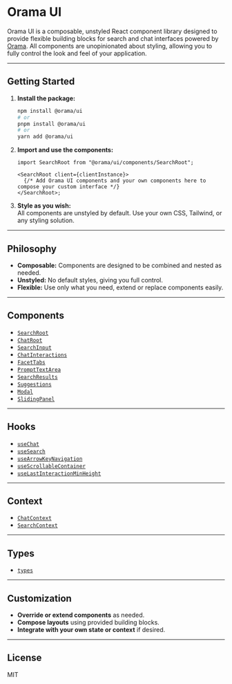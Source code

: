 # Orama UI

Orama UI is a composable, unstyled React component library designed to provide flexible building blocks for search and chat interfaces powered by [Orama](https://orama.com/). All components are unopinionated about styling, allowing you to fully control the look and feel of your application.

---

## Getting Started

1. **Install the package:**

   ```bash
   npm install @orama/ui
   # or
   pnpm install @orama/ui
   # or
   yarn add @orama/ui
   ```

2. **Import and use the components:**

   ```tsx
   import SearchRoot from "@orama/ui/components/SearchRoot";

   <SearchRoot client={clientInstance}>
     {/* Add Orama UI components and your own components here to compose your custom interface */}
   </SearchRoot>;
   ```

3. **Style as you wish:**  
   All components are unstyled by default. Use your own CSS, Tailwind, or any styling solution.

---

## Philosophy

- **Composable:** Components are designed to be combined and nested as needed.
- **Unstyled:** No default styles, giving you full control.
- **Flexible:** Use only what you need, extend or replace components easily.

---

## Components

- [`SearchRoot`](./docs/components/SearchRoot.md)
- [`ChatRoot`](./docs/components/ChatRoot.md)
- [`SearchInput`](./docs/components/SearchInput.md)
- [`ChatInteractions`](./docs/components/ChatInteractions.md)
- [`FacetTabs`](./docs/components/FacetTabs.md)
- [`PromptTextArea`](./docs/components/PromptTextArea.md)
- [`SearchResults`](./docs/components/SearchResults.md)
- [`Suggestions`](./docs/components/Suggestions.md)
- [`Modal`](./docs/components/Modal.md)
- [`SlidingPanel`](./docs/components/SlidingPanel.md)

---

## Hooks

- [`useChat`](./docs/hooks/useChat.md)
- [`useSearch`](./docs/hooks/useSearch.md)
- [`useArrowKeyNavigation`](./docs/hooks/useArrowKeyNavigation.md)
- [`useScrollableContainer`](./docs/hooks/useScrollableContainer.md)
- [`useLastInteractionMinHeight`](./docs/hooks/useLastInteractionMinHeight.md)

---

## Context

- [`ChatContext`](./docs/context/ChatContext.md)
- [`SearchContext`](./docs/context/SearchContext.md)

---

## Types

- [`types`](./docs/types.md)

---

## Customization

- **Override or extend components** as needed.
- **Compose layouts** using provided building blocks.
- **Integrate with your own state or context** if desired.

---

## License

MIT

```

```
